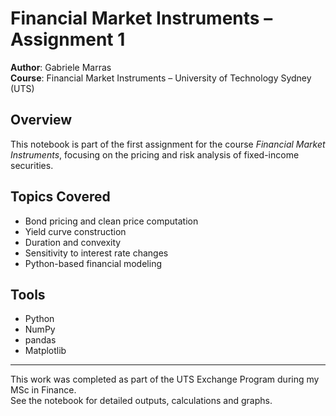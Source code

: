 # Financial Market Instruments – Assignment 1

**Author**: Gabriele Marras  
**Course**: Financial Market Instruments – University of Technology Sydney (UTS)

## Overview

This notebook is part of the first assignment for the course *Financial Market Instruments*, focusing on the pricing and risk analysis of fixed-income securities.

## Topics Covered

- Bond pricing and clean price computation
- Yield curve construction
- Duration and convexity
- Sensitivity to interest rate changes
- Python-based financial modeling

## Tools

- Python
- NumPy
- pandas
- Matplotlib

---

This work was completed as part of the UTS Exchange Program during my MSc in Finance.  
See the notebook for detailed outputs, calculations and graphs.
